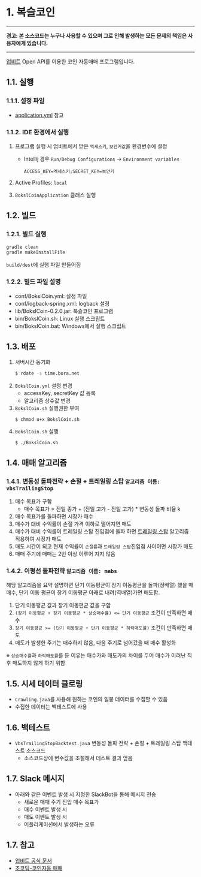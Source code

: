 # 1. 복슬코인

---

**경고: 본 소스코드는 누구나 사용할 수 있으며 그로 인해 발생하는 모든 문제의 책임은 사용자에게 있습니다.**

---

[업비트](https://upbit.com) Open API를 이용한 코인 자동매매 프로그램입니다.

## 1.1. 실행

### 1.1.1. 설정 파일 
- [application.yml](src/main/resources/application.yml) 참고

### 1.1.2. IDE 환경에서 실행

1. 프로그램 실행 시 업비트에서 받은 `엑세스키`, `보안키값`을 환경변수에 설정

    - Intellij 경우 `Run/Debug Configurations` ->  `Environment variables`
         ```
         ACCESS_KEY=엑세스키;SECRET_KEY=보안키
         ```
1. Active Profiles: `local`
1. `BokslCoinApplication` 클래스 실행

## 1.2. 빌드

### 1.2.1. 빌드 실행

```bash
gradle clean
gradle makeInstallFile
```

`build/dest`에 실행 파일 만들어짐

### 1.2.2. 빌드 파일 설명

- conf/BokslCoin.yml: 설정 파일
- conf/logback-spring.xml: logback 설정
- lib/BokslCoin-0.2.0.jar: 복슬코인 프로그램
- bin/BokslCoin.sh: Linux 실행 스크립트
- bin/BokslCoin.bat: Windows에서 실행 스크립트

## 1.3. 배포

1. 서버시간 동기화
   ```sh
   $ rdate -s time.bora.net
   ```
1. `BokslCoin.yml` 설정 변경
    - accessKey, secretKey 값 등록
    - 알고리즘 상수값 변경
1. `BokslCoin.sh` 실행권한 부여
    ```shell
    $ chmod u+x BokslCoin.sh
    ```
1. `BokslCoin.sh` 실행
    ```shell
    $ ./BokslCoin.sh
    ```

## 1.4. 매매 알고리즘

### 1.4.1. 변동성 돌파전략 + 손절 + 트레일링 스탑 `알고리즘 이름: vbsTrailingStop`
1. 매수 목표가 구함
    - 매수 목표가 = 전일 종가 + (전일 고가 - 전일 고가) * 변동성 돌파 비율 k
2. 매수 목표가를 돌파하면 시장가 매수
3. 매수가 대비 수익률이 손절 가격 이하로 떨어지면 매도
4. 매수가 대비 수익룰이 트레일링 스탑 진입점에 돌파 하면 [트레일링 스탑](https://m.blog.naver.com/scruw/221976012878) 알고리즘 적용하여 시장가 매도
5. 매도 시간이 되고 현재 수익률이 `손절률`과 `트레일링 스탑`진입점 사이이면 시장가 매도
6. 매매 주기에 매매는 2번 이상 이루어 지지 않음


### 1.4.2. 이평선 돌파전략  `알고리즘 이름: mabs`
해당 알고리즘을 요약 설명하면 단기 이동평균이 장기 이동평균을 돌파(정배열) 했을 때 매수, 단기 이동 평균이 장기 이동평균 아래로 내려(역배열)가면 매도함. 

1. 단기 이동평균 값과 장기 이동편균 값을 구함
2. `(장기 이동평균 + 장기 이동평균 * 상승매수률) <= 단기 이동평균` 조건이 만족하면 매수
3. `장기 이동평균 >= (단기 이동평균 + 단기 이동평균 * 하락매도률)` 조건이 만족하면 매도
4. 매도가 발생한 주기는 매수하지 않음, 다음 주기로 넘어갔을 때 매수 활성화

※ `상승매수률`과 `하락매도률`를 둔 이유는 매수가와 매도가의 차이를 두어 매수가 이러난 직후 매도하지 않게 하기 위함 

## 1.5. 시세 데이터 클로링
- `Crawling.java`를 사용해 원하는 코인의 일봉 데이터를 수집할 수 있음
- 수집한 데이터는 백테스트에 사용

## 1.6. 백테스트
- `VbsTrailingStopBacktest.java` 변동성 돌파 전략 + 손절 + 트레일링 스탑 백테스트 소스코드
   - 소스코드상에 변수값을 조절해서 테스트 결과 얻음

## 1.7. Slack 메시지
- 아래와 같은 이벤트 발생 시 지정한 SlackBot을 통해 메시지 전송
    - 새로운 매매 주기 진입 매수 목표가
    - 매수 이벤트 발생 시
    - 매도 이벤트 발생 시
    - 어플리케이션에서 발생하는 오류

## 1.7. 참고

- [업비트 공식 문서](https://docs.upbit.com)
- [조코딩-코인자동 매매](https://github.com/youtube-jocoding/pyupbit-autotrade)

